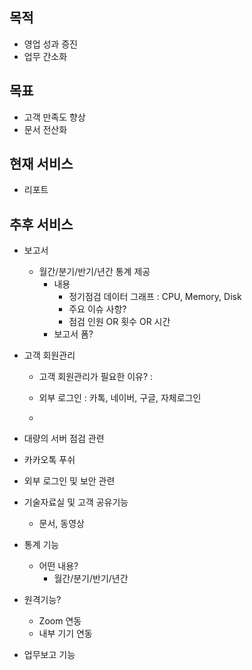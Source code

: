 ## 목적
* 영업 성과 증진
* 업무 간소화

## 목표
* 고객 만족도 향상
* 문서 전산화

## 현재 서비스
* 리포트

## 추후 서비스
* 보고서
  - 월간/분기/반기/년간 통계 제공
    - 내용
      - 정기점검 데이터 그래프 : CPU, Memory, Disk
      - 주요 이슈 사항?
      - 점검 인원 OR 횟수 OR 시간
    - 보고서 폼?
* 고객 회원관리
  - 고객 회원관리가 필요한 이유? : 
  - 외부 로그인 : 카톡, 네이버, 구글, 자체로그인
   
      
  - 


* 대량의 서버 점검 관련
* 카카오톡 푸쉬
* 외부 로그인 및 보안 관련
* 기술자료실 및 고객 공유기능
  - 문서, 동영상
* 통계 기능
  - 어떤 내용?
    - 월간/분기/반기/년간
* 원격기능?
  - Zoom 연동
  - 내부 기기 연동
* 업무보고 기능
